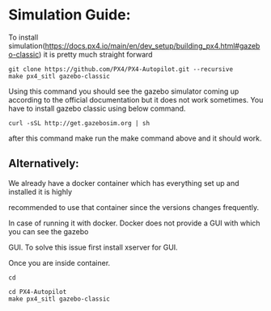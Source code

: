 # Simulation Guide:

To install simulation(https://docs.px4.io/main/en/dev_setup/building_px4.html#gazebo-classic) it is
pretty much straight forward

```
git clone https://github.com/PX4/PX4-Autopilot.git --recursive
make px4_sitl gazebo-classic
```
Using this command you should see the gazebo simulator coming up according to the official
documentation but it does not work sometimes. You have to install gazebo classic using below
command.

```
curl -sSL http://get.gazebosim.org | sh
```
after this command make run the make command above and it should work.

## Alternatively:

We already have a docker container which has everything set up and installed it is highly

recommended to use that container since the versions changes frequently.

In case of running it with docker. Docker does not provide a GUI with which you can see the gazebo

GUI. To solve this issue first install xserver for GUI.

Once you are inside container.

```
cd
```
```
cd PX4-Autopilot
make px4_sitl gazebo-classic
```

